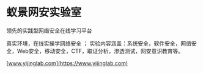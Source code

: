 # 蚁景网安实验室
领先的实践型网络安全在线学习平台

真实环境，在线实操学网络安全 ； 实验内容涵盖：系统安全，软件安全，网络安全，Web安全，移动安全，CTF，取证分析，渗透测试，网安意识教育等。

[www.yijinglab.com](https://www.yijinglab.com)
